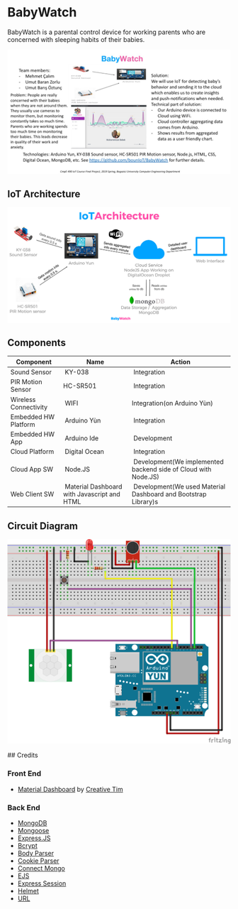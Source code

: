 # BabyWatch

BabyWatch is a parental control device for working parents who are concerned with sleeping habits of their babies.

![Splash](assets/splash.jpeg)

## IoT Architecture

![IoT Architecture](assets/iot_architecture.jpg)

## Components

| Component             | Name                                        | Action                                                         |
|-----------------------|---------------------------------------------|----------------------------------------------------------------|
| Sound Sensor          | KY-038                                      | Integration                                                    |
| PIR Motion Sensor     | HC-SR501                                    | Integration                                                    |
| Wireless Connectivity | WIFI                                        | Integration(on Arduino Yùn)                                    |
| Embedded HW Platform  | Arduino Yùn                                 | Integration                                                    |
| Embedded HW App       | Arduino Ide                                 | Development                                                    |
| Cloud Platform        | Digital Ocean                               | Integration                                                    |
| Cloud App SW          | Node.JS                                     | Development(We implemented backend side of Cloud with Node.JS) |
| Web Client SW         | Material Dashboard with Javascript and HTML | Development(We used Material Dashboard and Bootstrap Library)s |

## Circuit Diagram

![BabyWatch Circuit Diagram](assets/BabyWatch_circuit.png)

## Credits

### Front End
* [Material Dashboard](https://github.com/creativetimofficial/material-dashboard) by [Creative Tim](https://github.com/creativetimofficial/)

### Back End
* [MongoDB](https://github.com/mongodb/mongo)
* [Mongoose](https://github.com/Automattic/mongoose)
* [Express.JS](https://github.com/expressjs/express)
* [Bcrypt](https://github.com/kelektiv/node.bcrypt.js)
* [Body Parser](https://github.com/expressjs/body-parser)
* [Cookie Parser](https://github.com/expressjs/cookie-parser)
* [Connect Mongo](https://github.com/jdesboeufs/connect-mongo)
* [EJS](https://github.com/tj/ejs)
* [Express Session](https://github.com/expressjs/session)
* [Helmet](https://github.com/helmetjs/helmet)
* [URL](https://github.com/defunctzombie/node-url)